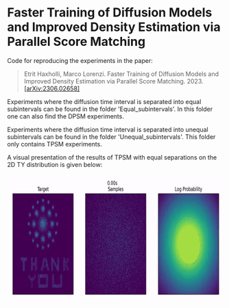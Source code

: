 # Faster Training of Diffusion Models and Improved Density Estimation via Parallel Score Matching

Code for reproducing the experiments in the paper:
>Etrit Haxholli, Marco Lorenzi. Faster Training of Diffusion Models and Improved Density Estimation via Parallel Score Matching. 2023. [[arXiv:2306.02658]](https://arxiv.org/abs/2306.02658)

Experiments where the diffusion time interval is separated into equal subintervals can be found in the folder 'Equal_subintervals'. In this folder one can also find the DPSM experiments.

Experiments where the diffusion time interval is separated into unequal subintervals can be found in the folder 'Unequal_subintervals'. This folder only contains TPSM experiments.

A visual presentation of the results of TPSM with equal separations on the 2D TY distribution is given below:
<p align="center">
<img align="middle" src="./assets/Diffusion_TPSM_2D_200.gif" width="800" height="300" />
</p>

